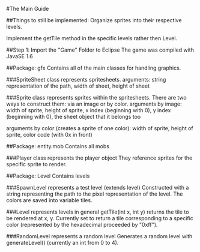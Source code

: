 #The Main Guide

##Things to still be implemented:
Organize sprites into their respective levels.

Implement the getTile method in the specific levels rather then Level.


##Step 1: Import the "Game" Folder to Eclipse
The game was compiled with JavaSE 1.6

##Package: gfx
Contains all of the main classes for handling graphics.

###SpriteSheet class represents spritesheets.
arguments: string representation of the path, width of sheet, height of sheet

###Sprite class represents sprites within the spritesheets. There are two ways to construct them: via an image or by color.
arguments by image: width of sprite, height of sprite, x index (beginning with 0), y index (beginning with 0), the sheet object that it belongs too

arguments by color (creates a sprite of one color): width of sprite, height of sprite, color code (with 0x in front)

##Package: entity.mob
Contains all mobs

###Player class represents the player object
They reference sprites for the specific sprite to render.

##Package: Level
Contains levels

###SpawnLevel represents a test level (extends level)
Constructed with a string representing the path to the pixel representation of the level. The colors are saved into variable tiles.

###Level represents levels in general
getTile(int x, int y) returns the tile to be rendered at x, y. Currently set to return a tile corresponding to a specific color (represented by the hexadecimal proceeded by "0xff").

###RandomLevel represents a random level
Generates a random level with generateLevel() (currently an int from 0 to 4).
